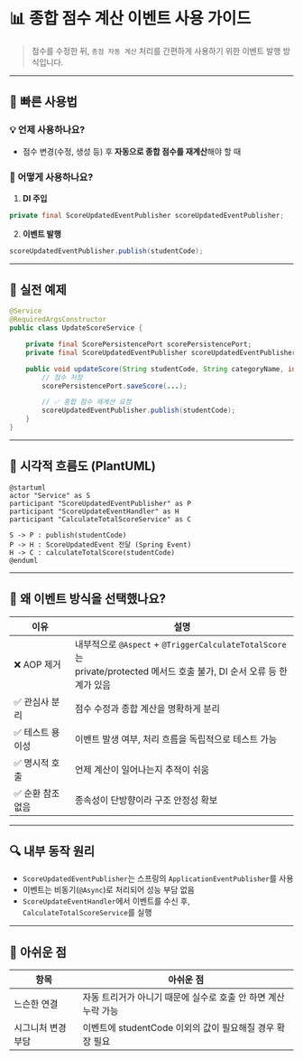 # 📊 종합 점수 계산 이벤트 사용 가이드

> 점수를 수정한 뒤, `총점 자동 계산` 처리를 간편하게 사용하기 위한 이벤트 발행 방식입니다.

---

## 🚀 빠른 사용법

### 💡 언제 사용하나요?

- 점수 변경(수정, 생성 등) 후 **자동으로 종합 점수를 재계산**해야 할 때

### 🔌 어떻게 사용하나요?

1. **DI 주입**

```java
private final ScoreUpdatedEventPublisher scoreUpdatedEventPublisher;
```

2. **이벤트 발행**

```java
scoreUpdatedEventPublisher.publish(studentCode);
```

---

## 💼 실전 예제

```java
@Service
@RequiredArgsConstructor
public class UpdateScoreService {

    private final ScorePersistencePort scorePersistencePort;
    private final ScoreUpdatedEventPublisher scoreUpdatedEventPublisher;

    public void updateScore(String studentCode, String categoryName, int value) {
        // 점수 저장
        scorePersistencePort.saveScore(...);

        // ✅ 종합 점수 재계산 요청
        scoreUpdatedEventPublisher.publish(studentCode);
    }
}
```

---

## 🧭 시각적 흐름도 (PlantUML)

```plantuml
@startuml
actor "Service" as S
participant "ScoreUpdatedEventPublisher" as P
participant "ScoreUpdateEventHandler" as H
participant "CalculateTotalScoreService" as C

S -> P : publish(studentCode)
P -> H : ScoreUpdatedEvent 전달 (Spring Event)
H -> C : calculateTotalScore(studentCode)
@enduml
```

---

## 🧠 왜 이벤트 방식을 선택했나요?

| 이유 | 설명 |
|------|------|
| ❌ AOP 제거 | 내부적으로 `@Aspect` + `@TriggerCalculateTotalScore`는 <br> private/protected 메서드 호출 불가, DI 순서 오류 등 한계가 있음 |
| ✅ 관심사 분리 | 점수 수정과 종합 계산을 명확하게 분리 |
| ✅ 테스트 용이성 | 이벤트 발생 여부, 처리 흐름을 독립적으로 테스트 가능 |
| ✅ 명시적 호출 | 언제 계산이 일어나는지 추적이 쉬움 |
| ✅ 순환 참조 없음 | 종속성이 단방향이라 구조 안정성 확보 |

---

## 🔍 내부 동작 원리

- `ScoreUpdatedEventPublisher`는 스프링의 `ApplicationEventPublisher`를 사용
- 이벤트는 비동기(`@Async`)로 처리되어 성능 부담 없음
- `ScoreUpdateEventHandler`에서 이벤트를 수신 후, `CalculateTotalScoreService`를 실행

---

## 📝 아쉬운 점

| 항목 | 아쉬운 점 |
|------|-----------|
| 느슨한 연결 | 자동 트리거가 아니기 때문에 실수로 호출 안 하면 계산 누락 가능 |
| 시그니처 변경 부담 | 이벤트에 studentCode 이외의 값이 필요해질 경우 확장 필요 |